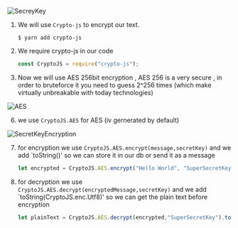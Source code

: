 ![SecreyKey](https://i.imgur.com/JwYJJ7s.jpg)

1. We will use `Crypto-js` to encrypt our text.
   ```shell
   $ yarn add crypto-js
   ```
2. We require crypto-js in our code

   ```javascript
   const CryptoJS = require("crypto-js");
   ```

5. Now we will use AES 256bit encryption , AES 256 is a very secure , in order to bruteforce it you need to guess 2^256 times (which make virtually unbreakable with today technologies)

![AES](https://i.imgur.com/AFpNQyd.jpg)

6. we use `CryptoJS.AES` for AES (iv gernerated by default)

![SecretKeyEncryption](https://i.imgur.com/eMwCY0O.png)


7. for encryption we use `CryptoJS.AES.encrypt(message,secretKey)` and we add `toString()' so we can store it in our db or send it as a message

   ```javascript
   let encrypted = CryptoJS.AES.encrypt("Hello World", "SuperSecretKey").toString();
   ```

8. for decryption we use `CryptoJS.AES.decrypt(encryptedMessage,secretKey)` and we add `toString(CryptoJS.enc.Utf8)' so we can get the plain text before encryption 

   ```javascript
   let plainText = CryptoJS.AES.decrypt(encrypted,"SuperSecretKey").toString(CryptoJS.enc.Utf8);
   ```